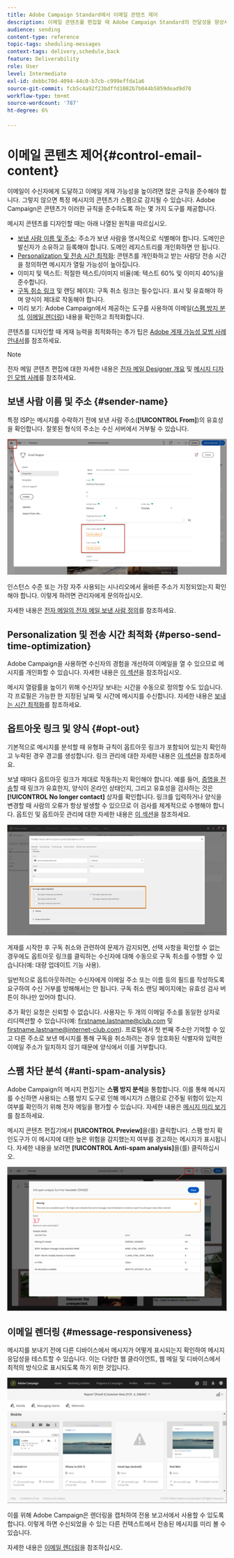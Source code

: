 ```yaml
---
title: Adobe Campaign Standard에서 이메일 콘텐츠 제어
description: 이메일 콘텐츠를 편집할 때 Adobe Campaign Standard의 전달성을 향상시키는 방법을 알아봅니다.
audience: sending
content-type: reference
topic-tags: sheduling-messages
context-tags: delivery,schedule,back
feature: Deliverability
role: User
level: Intermediate
exl-id: debbc70d-4094-44c0-b7cb-c999effda1a6
source-git-commit: fcb5c4a92f23bdffd1082b7b044b5859dead9d70
workflow-type: tm+mt
source-wordcount: '787'
ht-degree: 6%

---
```


# 이메일 콘텐츠 제어{#control-email-content}

<!--TO KEEP because specific to Campaign-->

이메일이 수신자에게 도달하고 이메일 게재 가능성을 높이려면 많은 규칙을 준수해야 합니다. 그렇지 않으면 특정 메시지의 콘텐츠가 스팸으로 감지될 수 있습니다. Adobe Campaign은 콘텐츠가 이러한 규칙을 준수하도록 하는 몇 가지 도구를 제공합니다.

메시지 콘텐츠를 디자인할 때는 아래 나열된 원칙을 따르십시오.

* [보낸 사람 이름 및 주소](#sender-name): 주소가 보낸 사람을 명시적으로 식별해야 합니다. 도메인은 발신자가 소유하고 등록해야 합니다. 도메인 레지스트리를 개인화하면 안 됩니다.
  <!--**Subject**: Avoid excessive capitalization and punctuation, and words that are frequently used by spammers ("Win", "Free", etc.).-->
* [Personalization 및 전송 시간 최적화](#perso-send-time-optimization): 콘텐츠를 개인화하고 받는 사람당 전송 시간을 정의하면 메시지가 열릴 가능성이 높아집니다.
* 이미지 및 텍스트: 적절한 텍스트/이미지 비율(예: 텍스트 60% 및 이미지 40%)을 준수합니다.
* [구독 취소 링크](#opt-out) 및 랜딩 페이지: 구독 취소 링크는 필수입니다. 표시 및 유효해야 하며 양식이 제대로 작동해야 합니다.
* 미리 보기: Adobe Campaign에서 제공하는 도구를 사용하여 이메일([스팸 방지 분석](#anti-spam-analysis), [이메일 렌더링](#message-responsiveness)) 내용을 확인하고 최적화합니다.

콘텐츠를 디자인할 때 게재 능력을 최적화하는 추가 팁은 [Adobe 게재 가능성 모범 사례 안내서](https://experienceleague.adobe.com/docs/deliverability-learn/deliverability-best-practice-guide/content-best-practices-for-optimal-delivery.html?lang=ko)를 참조하세요.

>[!NOTE]
>
>전자 메일 콘텐츠 편집에 대한 자세한 내용은 [전자 메일 Designer 개요](../../designing/using/designing-content-in-adobe-campaign.md) 및 [메시지 디자인 모범 사례](../../designing/using/designing-content-in-adobe-campaign.md#content-design-best-practices)를 참조하세요.

## 보낸 사람 이름 및 주소 {#sender-name}

특정 ISP는 메시지를 수락하기 전에 보낸 사람 주소(**[!UICONTROL From]**)의 유효성을 확인합니다. 잘못된 형식의 주소는 수신 서버에서 거부될 수 있습니다.

![](assets/delivery_content_edition16.png)

인스턴스 수준 또는 가장 자주 사용되는 시나리오에서 올바른 주소가 지정되었는지 확인해야 합니다. 이렇게 하려면 관리자에게 문의하십시오.

자세한 내용은 [전자 메일의 전자 메일 보낸 사람 정의](../../designing/using/subject-line.md#email-sender)를 참조하세요.

## Personalization 및 전송 시간 최적화 {#perso-send-time-optimization}

Adobe Campaign을 사용하면 수신자의 경험을 개선하여 이메일을 열 수 있으므로 메시지를 개인화할 수 있습니다. 자세한 내용은 [이 섹션](../../designing/using/personalization.md)을 참조하십시오.

메시지 열람률을 높이기 위해 수신자당 보내는 시간을 수동으로 정의할 수도 있습니다. 각 프로필은 가능한 한 지정된 날짜 및 시간에 메시지를 수신합니다. 자세한 내용은 [보내는 시간 최적화](../../sending/using/optimizing-the-sending-time.md)를 참조하세요.

## 옵트아웃 링크 및 양식 {#opt-out}

기본적으로 메시지를 분석할 때 유형화 규칙이 옵트아웃 링크가 포함되어 있는지 확인하고 누락된 경우 경고를 생성합니다. 링크 관리에 대한 자세한 내용은 [이 섹션](../../designing/using/links.md)을 참조하세요.

보낼 때마다 옵트아웃 링크가 제대로 작동하는지 확인해야 합니다. 예를 들어, [증명을 전송](../../sending/using/sending-proofs.md)할 때 링크가 유효한지, 양식이 온라인 상태인지, 그리고 유효성을 검사하는 것은 **[!UICONTROL No longer contact]** 상자를 확인합니다. 링크를 입력하거나 양식을 변경할 때 사람의 오류가 항상 발생할 수 있으므로 이 검사를 체계적으로 수행해야 합니다. 옵트인 및 옵트아웃 관리에 대한 자세한 내용은 [이 섹션](../../audiences/using/managing-opt-in-and-opt-out-in-campaign.md)을 참조하세요.

![](assets/optin_landingpage_3.png)

게재를 시작한 후 구독 취소와 관련하여 문제가 감지되면, 선택 사항을 확인할 수 없는 경우에도 옵트아웃 링크를 클릭하는 수신자에 대해 수동으로 구독 취소를 수행할 수 있습니다(예: 대량 업데이트 기능 사용).

일반적으로 옵트아웃하려는 수신자에게 이메일 주소 또는 이름 등의 필드를 작성하도록 요구하여 수신 거부를 방해해서는 안 됩니다. 구독 취소 랜딩 페이지에는 유효성 검사 버튼이 하나만 있어야 합니다.

추가 확인 요청은 신뢰할 수 없습니다. 사용자는 두 개의 이메일 주소를 동일한 상자로 리디렉션할 수 있습니다(예: firstname.lastname@club.com 및 firstname.lastname@internet-club.com). 프로필에서 첫 번째 주소만 기억할 수 있고 다른 주소로 보낸 메시지를 통해 구독을 취소하려는 경우 암호화된 식별자와 입력한 이메일 주소가 일치하지 않기 때문에 양식에서 이를 거부합니다.

## 스팸 차단 분석 {#anti-spam-analysis}

Adobe Campaign의 메시지 편집기는 **스팸 방지 분석**&#x200B;을 통합합니다. 이를 통해 메시지를 수신하면 사용되는 스팸 방지 도구로 인해 메시지가 스팸으로 간주될 위험이 있는지 여부를 확인하기 위해 전자 메일을 평가할 수 있습니다. 자세한 내용은 [메시지 미리 보기](../../sending/using/previewing-messages.md)를 참조하세요.

메시지 콘텐츠 편집기에서 **[!UICONTROL Preview]**&#x200B;을(를) 클릭합니다. 스팸 방지 확인도구가 이 메시지에 대한 높은 위험을 감지했는지 여부를 경고하는 메시지가 표시됩니다. 자세한 내용을 보려면 **[!UICONTROL Anti-spam analysis]**&#x200B;을(를) 클릭하십시오.

![](assets/sending_anti-spam_analysis.png)

## 이메일 렌더링 {#message-responsiveness}

메시지를 보내기 전에 다른 디바이스에서 메시지가 어떻게 표시되는지 확인하여 메시지 응답성을 테스트할 수 있습니다. 이는 다양한 웹 클라이언트, 웹 메일 및 디바이스에서 최적의 방식으로 표시되도록 하기 위한 것입니다.

![](assets/inbox_rendering_report_3.png)

이를 위해 Adobe Campaign은 렌더링을 캡처하여 전용 보고서에서 사용할 수 있도록 합니다. 이렇게 하면 수신되었을 수 있는 다른 컨텍스트에서 전송된 메시지를 미리 볼 수 있습니다.

자세한 내용은 [이메일 렌더링](../../sending/using/email-rendering.md)을 참조하십시오.
